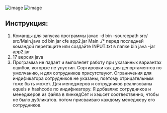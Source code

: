 ![image](https://github.com/user-attachments/assets/32bf3bc8-c164-48ce-ab72-57a8376c6276)
![image](https://github.com/user-attachments/assets/c494b0e4-128b-420b-912b-57fa4818c57f)

## Инструкция:
1) Команды для запуска программы
  javac -d bin -sourcepath src/ src/Main.java
  cd bin
  jar cfe app2.jar Main ./*
  перед последней командой перетащите или создайте INPUT.txt в папке bin 
  java -jar app2.jar
2) 17 версия java
3) Программа не падает и выполняет работу при указанных вариантах ошибок, которые не упустил. Сортировки как для депортаментов по умолчанию, и для сотрудников присутствуют. Ограничения для индификатора сотрудников не указаны, поэтому отрицательным тоже быть может.
   Для менеджеров и сотрудников реализованы equels и  hashcode по индификатору. Я добавляю сотрудников и менеджеров из файла в линкедСет и хэшсет соотвественно, чтобы не было дубликатов. потом присваиваю каждому менеджеру его сотрудников.

